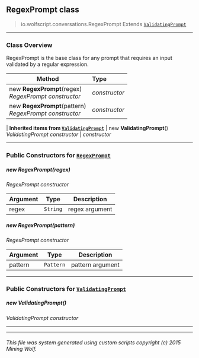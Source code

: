 ## RegexPrompt __class__

>io.wolfscript.conversations.RegexPrompt
>Extends [`ValidatingPrompt`](ValidatingPrompt.md)

---

### Class Overview

RegexPrompt is the base class for any prompt that requires an input validated by a regular expression.

Method | Type   
--- | :--- 
new __RegexPrompt__(regex) <br> _RegexPrompt constructor_ | _constructor_
new __RegexPrompt__(pattern) <br> _RegexPrompt constructor_ | _constructor_
 |
__Inherited items from [`ValidatingPrompt`](ValidatingPrompt.md)__ |
new __ValidatingPrompt__() <br> _ValidatingPrompt constructor_ | _constructor_





---

### Public Constructors for [`RegexPrompt`](RegexPrompt.md)

##### <a id='regexprompt'></a>new __RegexPrompt__(regex) 

_RegexPrompt constructor_

Argument | Type | Description  
--- | --- | --- 
regex | `String` | regex argument

##### <a id='regexprompt'></a>new __RegexPrompt__(pattern) 

_RegexPrompt constructor_

Argument | Type | Description  
--- | --- | --- 
pattern | `Pattern` | pattern argument

---
### Public Constructors for [`ValidatingPrompt`](ValidatingPrompt.md)

##### <a id='validatingprompt'></a>new __ValidatingPrompt__() 

_ValidatingPrompt constructor_


---


---


###### This file was system generated using custom scripts copyright (c) 2015 Mining Wolf.
	

